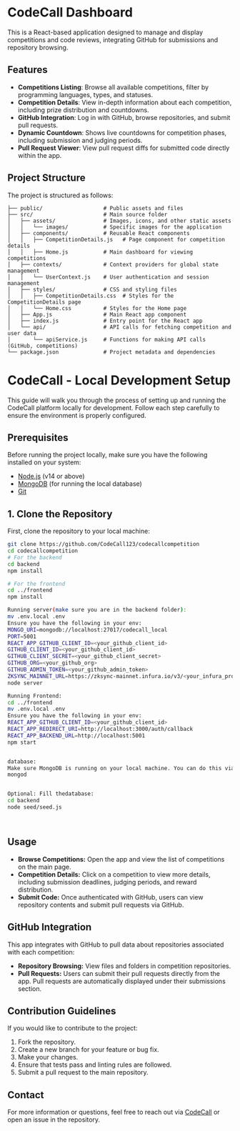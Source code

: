 
# CodeCall Dashboard

This is a React-based application designed to manage and display competitions and code reviews, integrating GitHub for submissions and repository browsing.

## Features

- **Competitions Listing**: Browse all available competitions, filter by programming languages, types, and statuses.
- **Competition Details**: View in-depth information about each competition, including prize distribution and countdowns.
- **GitHub Integration**: Log in with GitHub, browse repositories, and submit pull requests.
- **Dynamic Countdown**: Shows live countdowns for competition phases, including submission and judging periods.
- **Pull Request Viewer**: View pull request diffs for submitted code directly within the app.

## Project Structure

The project is structured as follows:

```
├── public/                   # Public assets and files
├── src/                      # Main source folder
│   ├── assets/               # Images, icons, and other static assets
│   │   └── images/           # Specific images for the application
│   ├── components/           # Reusable React components
│   │   ├── CompetitionDetails.js   # Page component for competition details
│   │   ├── Home.js           # Main dashboard for viewing competitions
│   ├── contexts/             # Context providers for global state management
│   │   └── UserContext.js    # User authentication and session management
│   ├── styles/               # CSS and styling files
│   │   ├── CompetitionDetails.css  # Styles for the CompetitionDetails page
│   │   └── Home.css          # Styles for the Home page
│   ├── App.js                # Main React app component
│   ├── index.js              # Entry point for the React app
│   └── api/                  # API calls for fetching competition and user data
│       └── apiService.js     # Functions for making API calls (GitHub, competitions)
└── package.json              # Project metadata and dependencies
```




# CodeCall - Local Development Setup

This guide will walk you through the process of setting up and running the CodeCall platform locally for development. Follow each step carefully to ensure the environment is properly configured.

## Prerequisites

Before running the project locally, make sure you have the following installed on your system:

- [Node.js](https://nodejs.org/en/download/) (v14 or above)
- [MongoDB](https://www.mongodb.com/try/download/community) (for running the local database)
- [Git](https://git-scm.com/downloads)

## 1. Clone the Repository

First, clone the repository to your local machine:

```bash
git clone https://github.com/CodeCall123/codecallcompetition
cd codecallcompetition
# For the backend
cd backend
npm install

# For the frontend
cd ../frontend
npm install

Running server(make sure you are in the backend folder):
mv .env.local .env
Ensure you have the following in your env:
MONGO_URI=mongodb://localhost:27017/codecall_local
PORT=5001
REACT_APP_GITHUB_CLIENT_ID=<your_github_client_id>
GITHUB_CLIENT_ID=<your_github_client_id>
GITHUB_CLIENT_SECRET=<your_github_client_secret>
GITHUB_ORG=<your_github_org>
GITHUB_ADMIN_TOKEN=<your_github_admin_token>
ZKSYNC_MAINNET_URL=https://zksync-mainnet.infura.io/v3/<your_infura_project_id>
node server

Running Frontend:
cd ../frontend
mv .env.local .env
Ensure you have the following in your env:
REACT_APP_GITHUB_CLIENT_ID=<your_github_client_id>
REACT_APP_REDIRECT_URI=http://localhost:3000/auth/callback
REACT_APP_BACKEND_URL=http://localhost:5001
npm start


database:
Make sure MongoDB is running on your local machine. You can do this via the command line or use a GUI tool like MongoDB Compass. For command line users, you can start MongoDB using:
mongod


Optional: Fill thedatabase:
cd backend
node seed/seed.js




```
## Usage

- **Browse Competitions:** Open the app and view the list of competitions on the main page.
- **Competition Details:** Click on a competition to view more details, including submission deadlines, judging periods, and reward distribution.
- **Submit Code:** Once authenticated with GitHub, users can view repository contents and submit pull requests via GitHub.

## GitHub Integration

This app integrates with GitHub to pull data about repositories associated with each competition:

- **Repository Browsing:** View files and folders in competition repositories.
- **Pull Requests:** Users can submit their pull requests directly from the app. Pull requests are automatically displayed under their submissions section.




## Contribution Guidelines

If you would like to contribute to the project:

1. Fork the repository.
2. Create a new branch for your feature or bug fix.
3. Make your changes.
4. Ensure that tests pass and linting rules are followed.
5. Submit a pull request to the main repository.


## Contact

For more information or questions, feel free to reach out via [CodeCall](https://www.codecall.xyz) or open an issue in the repository.
